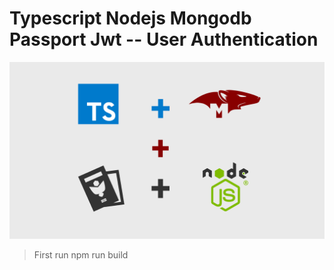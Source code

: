 # Typescript Nodejs Mongodb Passport Jwt -- User Authentication

![Title image](./img/Title-image.png "Title image")

> First run npm run build